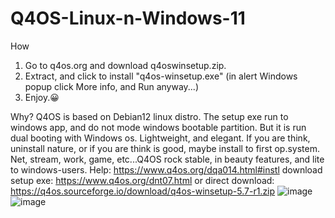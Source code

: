 # Q4OS-Linux-n-Windows-11
How
1. Go to q4os.org and download q4oswinsetup.zip.
2. Extract, and click to install "q4os-winsetup.exe" (in alert Windows popup click More info, and Run anyway...)
3. Enjoy.😀
   
Why?
Q4OS is based on Debian12 linux distro.
The setup exe run to windows app, and do not mode windows bootable partition.
But it is run dual booting with Windows os.
Lightweight, and elegant.
If you are think, uninstall nature, or if you are think is good, maybe install to first op.system.
Net, stream, work, game, etc...Q4OS rock stable, in beauty features, and lite to windows-users.
Help: https://www.q4os.org/dqa014.html#instl 
download setup exe: https://www.q4os.org/dnt07.html
or direct download: https://q4os.sourceforge.io/download/q4os-winsetup-5.7-r1.zip
![image](https://github.com/user-attachments/assets/4234761b-045f-44de-ae3e-c13969a1d52b)
![image](https://github.com/user-attachments/assets/50158fee-05d6-44b7-b7b7-965593be03ea)

